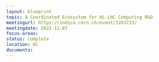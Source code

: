 ```yaml
---
layout: blueprint
topic: A Coordinated Ecosystem for HL-LHC Computing R&D
meetingurl: https://indico.cern.ch/event/1203733/
meetingdate: 2022-11-07
focus-areas:
status: complete
location: DC
documents:
---
```

